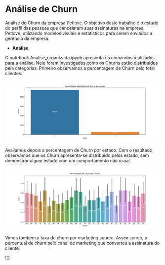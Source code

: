 # Análise de Churn

Análise do Churn da empresa Petlove. O objetivo deste trabalho é o estudo do perfil das pessoas que cancelaram suas assinaturas na empresa Petlove, 
utilizando modelos visuais e estatísticos para serem enviados a gerência da empresa. 

- **Análise**

O notebook Analise_organizada.ipynb apresenta os comandos realizados para a análise. Nele foram investigados como os Churns estão distribuidos pela categorias. Primeiro observamos a percentagem de Churn pelo total clientes.

![](graphs/quantidade_de_churn.png)

Avaliamos depois a percentagem de Churn por estado. Com o resultado observamos que os Churn apresenta-se distribuido pelos estado, sem demonstrar algum estado com um comportamento não usual. 


![](graphs/percentagem_de_churn_por_estado.png)

Vimos também a taxa de churn por marketing source. Assim sendo, o percentual de churn pelo canal de marketing que converteu a assinatura do cliente. 

![]